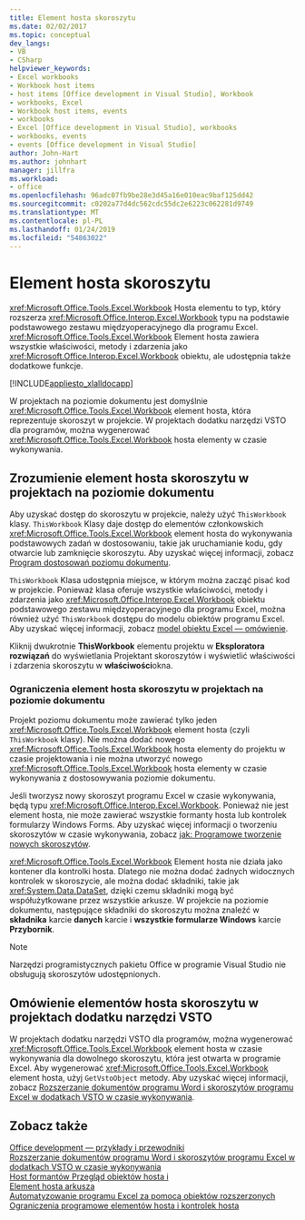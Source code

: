 ```yaml
---
title: Element hosta skoroszytu
ms.date: 02/02/2017
ms.topic: conceptual
dev_langs:
- VB
- CSharp
helpviewer_keywords:
- Excel workbooks
- Workbook host items
- host items [Office development in Visual Studio], Workbook
- workbooks, Excel
- Workbook host items, events
- workbooks
- Excel [Office development in Visual Studio], workbooks
- workbooks, events
- events [Office development in Visual Studio]
author: John-Hart
ms.author: johnhart
manager: jillfra
ms.workload:
- office
ms.openlocfilehash: 96adc07fb9be28e3d45a16e010eac9baf125dd42
ms.sourcegitcommit: c0202a77d4dc562cdc55dc2e6223c062281d9749
ms.translationtype: MT
ms.contentlocale: pl-PL
ms.lasthandoff: 01/24/2019
ms.locfileid: "54863022"
---
```

# <a name="workbook-host-item"></a>Element hosta skoroszytu
  <xref:Microsoft.Office.Tools.Excel.Workbook> Hosta elementu to typ, który rozszerza <xref:Microsoft.Office.Interop.Excel.Workbook> typu na podstawie podstawowego zestawu międzyoperacyjnego dla programu Excel. <xref:Microsoft.Office.Tools.Excel.Workbook> Element hosta zawiera wszystkie właściwości, metody i zdarzenia jako <xref:Microsoft.Office.Interop.Excel.Workbook> obiektu, ale udostępnia także dodatkowe funkcje.  
  
 [!INCLUDE[appliesto_xlalldocapp](../vsto/includes/appliesto-xlalldocapp-md.md)]  
  
 W projektach na poziomie dokumentu jest domyślnie <xref:Microsoft.Office.Tools.Excel.Workbook> element hosta, która reprezentuje skoroszyt w projekcie. W projektach dodatku narzędzi VSTO dla programów, można wygenerować <xref:Microsoft.Office.Tools.Excel.Workbook> hosta elementy w czasie wykonywania.  
  
## <a name="understand-the-workbook-host-item-in-document-level-projects"></a>Zrozumienie element hosta skoroszytu w projektach na poziomie dokumentu  
 Aby uzyskać dostęp do skoroszytu w projekcie, należy użyć `ThisWorkbook` klasy. `ThisWorkbook` Klasy daje dostęp do elementów członkowskich <xref:Microsoft.Office.Tools.Excel.Workbook> element hosta do wykonywania podstawowych zadań w dostosowaniu, takie jak uruchamianie kodu, gdy otwarcie lub zamknięcie skoroszytu. Aby uzyskać więcej informacji, zobacz [Program dostosowań poziomu dokumentu](../vsto/programming-document-level-customizations.md).  
  
 `ThisWorkbook` Klasa udostępnia miejsce, w którym można zacząć pisać kod w projekcie. Ponieważ klasa oferuje wszystkie właściwości, metody i zdarzenia jako <xref:Microsoft.Office.Interop.Excel.Workbook> obiektu podstawowego zestawu międzyoperacyjnego dla programu Excel, można również użyć `ThisWorkbook` dostępu do modelu obiektów programu Excel. Aby uzyskać więcej informacji, zobacz [model obiektu Excel ― omówienie](../vsto/excel-object-model-overview.md).  
  
 Kliknij dwukrotnie **ThisWorkbook** elementu projektu w **Eksploratora rozwiązań** do wyświetlania Projektant skoroszytów i wyświetlić właściwości i zdarzenia skoroszytu w **właściwości**okna.  
  
### <a name="limitations-of-the-workbook-host-item-in-document-level-projects"></a>Ograniczenia element hosta skoroszytu w projektach na poziomie dokumentu  
 Projekt poziomu dokumentu może zawierać tylko jeden <xref:Microsoft.Office.Tools.Excel.Workbook> element hosta (czyli `ThisWorkbook` klasy). Nie można dodać nowego <xref:Microsoft.Office.Tools.Excel.Workbook> hosta elementy do projektu w czasie projektowania i nie można utworzyć nowego <xref:Microsoft.Office.Tools.Excel.Workbook> hosta elementy w czasie wykonywania z dostosowywania poziomie dokumentu.  
  
 Jeśli tworzysz nowy skoroszyt programu Excel w czasie wykonywania, będą typu <xref:Microsoft.Office.Interop.Excel.Workbook>. Ponieważ nie jest element hosta, nie może zawierać wszystkie formanty hosta lub kontrolek formularzy Windows Forms. Aby uzyskać więcej informacji o tworzeniu skoroszytów w czasie wykonywania, zobacz [jak: Programowe tworzenie nowych skoroszytów](../vsto/how-to-programmatically-create-new-workbooks.md).  
  
 <xref:Microsoft.Office.Tools.Excel.Workbook> Element hosta nie działa jako kontener dla kontrolki hosta. Dlatego nie można dodać żadnych widocznych kontrolek w skoroszycie, ale można dodać składniki, takie jak <xref:System.Data.DataSet>, dzięki czemu składniki mogą być współużytkowane przez wszystkie arkusze. W projekcie na poziomie dokumentu, następujące składniki do skoroszytu można znaleźć w **składnika** karcie **danych** karcie i **wszystkie formularze Windows** karcie  **Przybornik**.  
  
> [!NOTE]  
>  Narzędzi programistycznych pakietu Office w programie Visual Studio nie obsługują skoroszytów udostępnionych.  
  
## <a name="understand-workbook-host-items-in-vsto-add-in-projects"></a>Omówienie elementów hosta skoroszytu w projektach dodatku narzędzi VSTO  
 W projektach dodatku narzędzi VSTO dla programów, można wygenerować <xref:Microsoft.Office.Tools.Excel.Workbook> element hosta w czasie wykonywania dla dowolnego skoroszytu, która jest otwarta w programie Excel. Aby wygenerować <xref:Microsoft.Office.Tools.Excel.Workbook> element hosta, użyj `GetVstoObject` metody. Aby uzyskać więcej informacji, zobacz [Rozszerzanie dokumentów programu Word i skoroszytów programu Excel w dodatkach VSTO w czasie wykonywania](../vsto/extending-word-documents-and-excel-workbooks-in-vsto-add-ins-at-run-time.md).  
  
## <a name="see-also"></a>Zobacz także  
 [Office development ― przykłady i przewodniki](../vsto/office-development-samples-and-walkthroughs.md)   
 [Rozszerzanie dokumentów programu Word i skoroszytów programu Excel w dodatkach VSTO w czasie wykonywania](../vsto/extending-word-documents-and-excel-workbooks-in-vsto-add-ins-at-run-time.md)   
 [Host formantów Przegląd obiektów hosta i](../vsto/host-items-and-host-controls-overview.md)   
 [Element hosta arkusza](../vsto/worksheet-host-item.md)   
 [Automatyzowanie programu Excel za pomocą obiektów rozszerzonych](../vsto/automating-excel-by-using-extended-objects.md)   
 [Ograniczenia programowe elementów hosta i kontrolek hosta](../vsto/programmatic-limitations-of-host-items-and-host-controls.md)  
